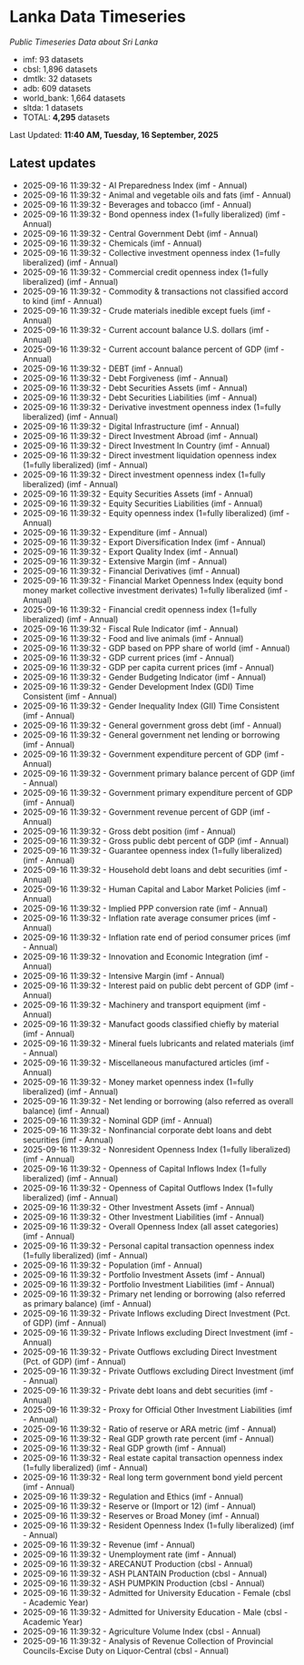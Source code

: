 # Lanka Data Timeseries
*Public Timeseries Data about Sri Lanka*

* imf: 93 datasets
* cbsl: 1,896 datasets
* dmtlk: 32 datasets
* adb: 609 datasets
* world_bank: 1,664 datasets
* sltda: 1 datasets
* TOTAL: **4,295** datasets

Last Updated: **11:40 AM, Tuesday, 16 September, 2025**

## Latest updates

* 2025-09-16 11:39:32 - AI Preparedness Index (imf - Annual)
* 2025-09-16 11:39:32 - Animal and vegetable oils and fats (imf - Annual)
* 2025-09-16 11:39:32 - Beverages and tobacco (imf - Annual)
* 2025-09-16 11:39:32 - Bond openness index (1=fully liberalized) (imf - Annual)
* 2025-09-16 11:39:32 - Central Government Debt (imf - Annual)
* 2025-09-16 11:39:32 - Chemicals (imf - Annual)
* 2025-09-16 11:39:32 - Collective investment openness index (1=fully liberalized) (imf - Annual)
* 2025-09-16 11:39:32 - Commercial credit openness index (1=fully liberalized) (imf - Annual)
* 2025-09-16 11:39:32 - Commodity & transactions not classified accord to kind (imf - Annual)
* 2025-09-16 11:39:32 - Crude materials inedible except fuels (imf - Annual)
* 2025-09-16 11:39:32 - Current account balance U.S. dollars (imf - Annual)
* 2025-09-16 11:39:32 - Current account balance percent of GDP (imf - Annual)
* 2025-09-16 11:39:32 - DEBT (imf - Annual)
* 2025-09-16 11:39:32 - Debt Forgiveness (imf - Annual)
* 2025-09-16 11:39:32 - Debt Securities Assets (imf - Annual)
* 2025-09-16 11:39:32 - Debt Securities Liabilities (imf - Annual)
* 2025-09-16 11:39:32 - Derivative investment openness index (1=fully liberalized) (imf - Annual)
* 2025-09-16 11:39:32 - Digital Infrastructure (imf - Annual)
* 2025-09-16 11:39:32 - Direct Investment Abroad (imf - Annual)
* 2025-09-16 11:39:32 - Direct Investment In Country (imf - Annual)
* 2025-09-16 11:39:32 - Direct investment liquidation openness index (1=fully liberalized) (imf - Annual)
* 2025-09-16 11:39:32 - Direct investment openness index (1=fully liberalized) (imf - Annual)
* 2025-09-16 11:39:32 - Equity Securities Assets (imf - Annual)
* 2025-09-16 11:39:32 - Equity Securities Liabilities (imf - Annual)
* 2025-09-16 11:39:32 - Equity openness index (1=fully liberalized) (imf - Annual)
* 2025-09-16 11:39:32 - Expenditure (imf - Annual)
* 2025-09-16 11:39:32 - Export Diversification Index (imf - Annual)
* 2025-09-16 11:39:32 - Export Quality Index (imf - Annual)
* 2025-09-16 11:39:32 - Extensive Margin (imf - Annual)
* 2025-09-16 11:39:32 - Financial Derivatives (imf - Annual)
* 2025-09-16 11:39:32 - Financial Market Openness Index (equity bond money market collective investment derivates) 1=fully liberalized (imf - Annual)
* 2025-09-16 11:39:32 - Financial credit openness index (1=fully liberalized) (imf - Annual)
* 2025-09-16 11:39:32 - Fiscal Rule Indicator (imf - Annual)
* 2025-09-16 11:39:32 - Food and live animals (imf - Annual)
* 2025-09-16 11:39:32 - GDP based on PPP share of world (imf - Annual)
* 2025-09-16 11:39:32 - GDP current prices (imf - Annual)
* 2025-09-16 11:39:32 - GDP per capita current prices (imf - Annual)
* 2025-09-16 11:39:32 - Gender Budgeting Indicator (imf - Annual)
* 2025-09-16 11:39:32 - Gender Development Index (GDI) Time Consistent (imf - Annual)
* 2025-09-16 11:39:32 - Gender Inequality Index (GII) Time Consistent (imf - Annual)
* 2025-09-16 11:39:32 - General government gross debt (imf - Annual)
* 2025-09-16 11:39:32 - General government net lending or borrowing (imf - Annual)
* 2025-09-16 11:39:32 - Government expenditure percent of GDP (imf - Annual)
* 2025-09-16 11:39:32 - Government primary balance percent of GDP (imf - Annual)
* 2025-09-16 11:39:32 - Government primary expenditure percent of GDP (imf - Annual)
* 2025-09-16 11:39:32 - Government revenue percent of GDP (imf - Annual)
* 2025-09-16 11:39:32 - Gross debt position (imf - Annual)
* 2025-09-16 11:39:32 - Gross public debt percent of GDP (imf - Annual)
* 2025-09-16 11:39:32 - Guarantee openness index (1=fully liberalized) (imf - Annual)
* 2025-09-16 11:39:32 - Household debt loans and debt securities (imf - Annual)
* 2025-09-16 11:39:32 - Human Capital and Labor Market Policies (imf - Annual)
* 2025-09-16 11:39:32 - Implied PPP conversion rate (imf - Annual)
* 2025-09-16 11:39:32 - Inflation rate average consumer prices (imf - Annual)
* 2025-09-16 11:39:32 - Inflation rate end of period consumer prices (imf - Annual)
* 2025-09-16 11:39:32 - Innovation and Economic Integration (imf - Annual)
* 2025-09-16 11:39:32 - Intensive Margin (imf - Annual)
* 2025-09-16 11:39:32 - Interest paid on public debt percent of GDP (imf - Annual)
* 2025-09-16 11:39:32 - Machinery and transport equipment (imf - Annual)
* 2025-09-16 11:39:32 - Manufact goods classified chiefly by material (imf - Annual)
* 2025-09-16 11:39:32 - Mineral fuels lubricants and related materials (imf - Annual)
* 2025-09-16 11:39:32 - Miscellaneous manufactured articles (imf - Annual)
* 2025-09-16 11:39:32 - Money market openness index (1=fully liberalized) (imf - Annual)
* 2025-09-16 11:39:32 - Net lending or borrowing (also referred as overall balance) (imf - Annual)
* 2025-09-16 11:39:32 - Nominal GDP (imf - Annual)
* 2025-09-16 11:39:32 - Nonfinancial corporate debt loans and debt securities (imf - Annual)
* 2025-09-16 11:39:32 - Nonresident Openness Index (1=fully liberalized) (imf - Annual)
* 2025-09-16 11:39:32 - Openness of Capital Inflows Index (1=fully liberalized) (imf - Annual)
* 2025-09-16 11:39:32 - Openness of Capital Outflows Index (1=fully liberalized) (imf - Annual)
* 2025-09-16 11:39:32 - Other Investment Assets (imf - Annual)
* 2025-09-16 11:39:32 - Other Investment Liabilities (imf - Annual)
* 2025-09-16 11:39:32 - Overall Openness Index (all asset categories) (imf - Annual)
* 2025-09-16 11:39:32 - Personal capital transaction openness index (1=fully liberalized) (imf - Annual)
* 2025-09-16 11:39:32 - Population (imf - Annual)
* 2025-09-16 11:39:32 - Portfolio Investment Assets (imf - Annual)
* 2025-09-16 11:39:32 - Portfolio Investment Liabilities (imf - Annual)
* 2025-09-16 11:39:32 - Primary net lending or borrowing (also referred as primary balance) (imf - Annual)
* 2025-09-16 11:39:32 - Private Inflows excluding Direct Investment (Pct. of GDP) (imf - Annual)
* 2025-09-16 11:39:32 - Private Inflows excluding Direct Investment (imf - Annual)
* 2025-09-16 11:39:32 - Private Outflows excluding Direct Investment (Pct. of GDP) (imf - Annual)
* 2025-09-16 11:39:32 - Private Outflows excluding Direct Investment (imf - Annual)
* 2025-09-16 11:39:32 - Private debt loans and debt securities (imf - Annual)
* 2025-09-16 11:39:32 - Proxy for Official Other Investment Liabilities (imf - Annual)
* 2025-09-16 11:39:32 - Ratio of reserve or ARA metric (imf - Annual)
* 2025-09-16 11:39:32 - Real GDP growth rate percent (imf - Annual)
* 2025-09-16 11:39:32 - Real GDP growth (imf - Annual)
* 2025-09-16 11:39:32 - Real estate capital transaction openness index (1=fully liberalized) (imf - Annual)
* 2025-09-16 11:39:32 - Real long term government bond yield percent (imf - Annual)
* 2025-09-16 11:39:32 - Regulation and Ethics (imf - Annual)
* 2025-09-16 11:39:32 - Reserve or (Import or 12) (imf - Annual)
* 2025-09-16 11:39:32 - Reserves or Broad Money (imf - Annual)
* 2025-09-16 11:39:32 - Resident Openness Index (1=fully liberalized) (imf - Annual)
* 2025-09-16 11:39:32 - Revenue (imf - Annual)
* 2025-09-16 11:39:32 - Unemployment rate (imf - Annual)
* 2025-09-16 11:39:32 - ARECANUT Production (cbsl - Annual)
* 2025-09-16 11:39:32 - ASH PLANTAIN Production (cbsl - Annual)
* 2025-09-16 11:39:32 - ASH PUMPKIN Production (cbsl - Annual)
* 2025-09-16 11:39:32 - Admitted for University Education - Female (cbsl - Academic Year)
* 2025-09-16 11:39:32 - Admitted for University Education - Male (cbsl - Academic Year)
* 2025-09-16 11:39:32 - Agriculture Volume Index (cbsl - Annual)
* 2025-09-16 11:39:32 - Analysis of Revenue Collection of Provincial Councils-Excise Duty on Liquor-Central (cbsl - Annual)